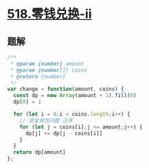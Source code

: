 # [518.零钱兑换-ii](https://leetcode-cn.com/problems/coin-change-2/)

## 题解
```js
/**
 * @param {number} amount
 * @param {number[]} coins
 * @return {number}
 */
var change = function(amount, coins) {
  const dp = new Array(amount + 1).fill(0)
  dp[0] = 1

  for (let i = 0;i < coins.length;i++) {
    // 完全背包问题 正序
    for (let j = coins[i];j <= amount;j++) {
      dp[j] += dp[j - coins[i]]
    }
  }
  return dp[amount]
};
```